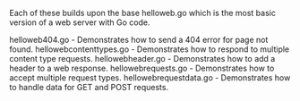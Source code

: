 Each of these builds upon the base helloweb.go which is the most basic version of a web server with Go code.

helloweb404.go - Demonstrates how to send a 404 error for page not found.
hellowebcontenttypes.go - Demonstrates how to respond to multiple content type requests.
hellowebheader.go - Demonstrates how to add a header to a web response.
hellowebrequests.go - Demonstrates how to accept multiple request types.
hellowebrequestdata.go - Demonstrates how to handle data for GET and POST requests.
